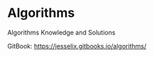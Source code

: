 # Algorithms

Algorithms Knowledge and Solutions

GitBook: https://jesselix.gitbooks.io/algorithms/
